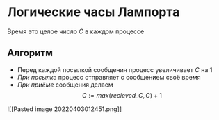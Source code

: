 # Логические часы Лампорта

Время это целое число $C$ в каждом процессе

## Алгоритм
* Перед каждой посылкой сообщения процесс увеличивает $C$ на $1$
* *При посылке* процесс отправляет с сообщением своё время
* *При приёме* сообщения делаем 
	$$C := max(recieved\_C, C) + 1$$
	
![[Pasted image 20220403012451.png]]
